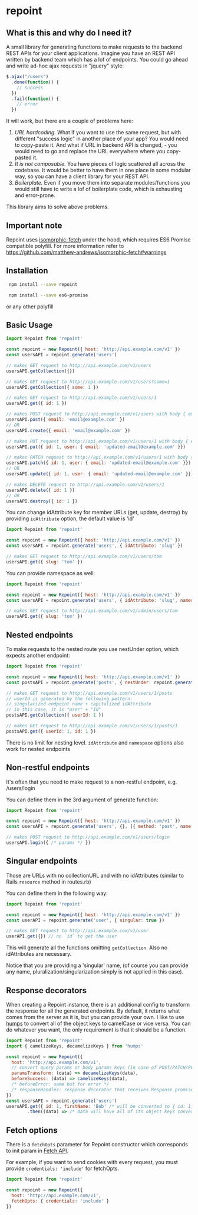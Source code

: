 # repoint

## What is this and why do I need it?
A small library for generating functions to make requests to the backend REST APIs for your client applications. Imagine you have an REST API written by backend team which has a lof of endpoints. You could go ahead and write ad-hoc ajax requests in "jquery" style:

```js
$.ajax("/users")
  .done(function() {
    // success
  })
  .fail(function() {
    // error
  })
```

It will work, but there are a couple of problems here:

1. *URL hardcoding.* What if you want to use the same request, but with different "success logic" in another place of your app? You would need to copy-paste it. And what if URL in backend API is changed, - you would need to go and replace the URL everywhere where you copy-pasted it.
2. *It is not composable.* You have pieces of logic scattered all across the codebase. It would be better to have them in one place in some modular way, so you can have a client library for your REST API.
3. *Boilerplate.* Even if you move them into separate modules/functions you would still have to write a lof of boilerplate code, which is exhausting and error-prone.

This library aims to solve above problems.

## Important note
Repoint uses [isomorphic-fetch](https://github.com/matthew-andrews/isomorphic-fetch) under the hood, which requires ES6 Promise compatible polyfill.
For more information refer to https://github.com/matthew-andrews/isomorphic-fetch#warnings

## Installation
```sh
 npm install --save repoint
```
```sh
 npm install --save es6-promise
```
or any other polyfill

## Basic Usage
```js
import Repoint from 'repoint'

const repoint = new Repoint({ host: 'http://api.example.com/v1' })
const usersAPI = repoint.generate('users')

// makes GET request to http://api.example.com/v1/users
usersAPI.getCollection({})

// makes GET request to http://api.example.com/v1/users?some=1
usersAPI.getCollection({ some: 1 })

// makes GET request to http://api.example.com/v1/users/1
usersAPI.get({ id: 1 })

// makes POST request to http://api.example.com/v1/users with body { email: 'email@example.com' } and ContentType: application/json
usersAPI.post({ email: 'email@example.com' })
// OR
usersAPI.create({ email: 'email@example.com' })

// makes PUT request to http://api.example.com/v1/users/1 with body { email: 'updated-email@example.com' } and ContentType: application/json
usersAPI.put({ id: 1, user: { email: 'updated-email@example.com' }})

// makes PATCH request to http://api.example.com/v1/users/1 with body { email: 'updated-email@example.com' } and ContentType: application/json
usersAPI.patch({ id: 1, user: { email: 'updated-email@example.com' }})
// OR
usersAPI.update({ id: 1, user: { email: 'updated-email@example.com' }})

// makes DELETE request to http://api.example.com/v1/users/1
usersAPI.delete({ id: 1 })
// OR
usersAPI.destroy({ id: 1 })
```

You can change idAttribute key for member URLs (get, update, destroy) by providing `idAttribute` option, the default value is 'id'

```js
import Repoint from 'repoint'

const repoint = new Repoint({ host: 'http://api.example.com/v1' })
const usersAPI = repoint.generate('users', { idAttribute: 'slug' })

// makes GET request to http://api.example.com/v1/users/tom
usersAPI.get({ slug: 'tom' })
```

You can provide namespace as well:

```js
import Repoint from 'repoint'

const repoint = new Repoint({ host: 'http://api.example.com/v1' })
const usersAPI = repoint.generate('users', { idAttribute: 'slug', namespace: 'admin' })

// makes GET request to http://api.example.com/v1/admin/users/tom
usersAPI.get({ slug: 'tom' })
```

## Nested endpoints

To make requests to the nested route you use nestUnder option, which expects another endpoint:
```js
import Repoint from 'repoint'

const repoint = new Repoint({ host: 'http://api.example.com/v1' })
const postsAPI = repoint.generate('posts', { nestUnder: repoint.generate('users') })

// makes GET request to http://api.example.com/v1/users/1/posts
// userId is generated by the following pattern:
// singularized endpoint name + capitalized idAttribute
// in this case, it is "user" + "Id"
postsAPI.getCollection({ userId: 1 })

// makes GET request to http://api.example.com/v1/users/1/posts/1
postsAPI.get({ userId: 1, id: 1 })
```

There is no limit for nesting level. `idAttribute` and `namespace` options also work for nested endpoints

## Non-restful endpoints

It's often that you need to make request to a non-restful endpoint, e.g. /users/login

You can define them in the 3rd argument of generate function:

```js
import Repoint from 'repoint'

const repoint = new Repoint({ host: 'http://api.example.com/v1' })
const usersAPI = repoint.generate('users', {}, [{ method: 'post', name: 'login', on: 'collection' }])

// makes POST request to http://api.example.com/v1/users/login
usersAPI.login({ /* params */ })
```

## Singular endpoints

Those are URLs with no collectionURL and with no idAttributes (similar to Rails `resource` method in routes.rb)

You can define them in the following way:

```js
import Repoint from 'repoint'

const repoint = new Repoint({ host: 'http://api.example.com/v1' })
const userAPI = repoint.generate('user', { singular: true })

// makes GET request to http://api.example.com/v1/user
userAPI.get({}) // no `id` to get the user
```

This will generate all the functions omitting `getCollection`. Also no idAttributes are necessary.

Notice that you are providing a 'singular' name, (of course you can provide any name, pluralization/singularization simply is not applied in this case).

## Response decorators

When creating a Repoint instance, there is an additional config to transform the response for all the generated endpoints. By default, it returns what comes from the server as it is, but you can provide your own. I like to use [humps](https://github.com/domchristie/humps) to convert all of the object keys to camelCase or vice versa. You can do whatever you want, the only requirement is that it should be a function.

```js
import Repoint from 'repoint'
import { camelizeKeys, decamelizeKeys } from 'humps'

const repoint = new Repoint({
  host: 'http://api.example.com/v1',
  // convert query params or body params keys (in case of POST/PATCH/PUT requests) to underscore-separated
  paramsTransform: (data) => decamelizeKeys(data),
  beforeSuccess: (data) => camelizeKeys(data),
  /* beforeError: same but for error */
  /* responseHandler: response decorator that receives Response promise. Useful for handling 204 statuses */
})
const usersAPI = repoint.generate('users')
usersAPI.get({ id: 1, firstName: 'Bob' /* will be converted to { id: 1, first_name: 'Bob' } */ })
        .then((data) => /* data will have all of its object keys converted to camelCase */)
```



## Fetch options

There is a `fetchOpts` parameter for Repoint constructor which corresponds to init param in [Fetch API](https://developer.mozilla.org/en-US/docs/Web/API/WindowOrWorkerGlobalScope/fetch).

For example, if you want to send cookies with every request, you must provide `credentials: 'include'` for fetchOpts.

```js
import Repoint from 'repoint'

const repoint = new Repoint({
  host: 'http://api.example.com/v1',
  fetchOpts: { credentials: 'include' }
})
```
